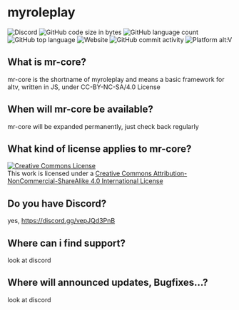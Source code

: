 # myroleplay
<img alt="Discord" src="https://img.shields.io/discord/1011635154168582257?style=for-the-badge&logo=SecurityScorecard"> <img alt="GitHub code size in bytes" src="https://img.shields.io/github/languages/code-size/k37z3r/mr-core?style=for-the-badge&logo=SecurityScorecard"> <img alt="GitHub language count" src="https://img.shields.io/github/languages/count/k37z3r/mr-core?style=for-the-badge&logo=SecurityScorecard"> <img alt="GitHub top language" src="https://img.shields.io/github/languages/top/k37z3r/mr-core?style=for-the-badge&logo=SecurityScorecard"> <img alt="Website" src="https://img.shields.io/website?style=for-the-badge&down_color=offline&up_message=online&url=https%3A%2F%2Fgta-spot.com%2F&logo=SecurityScorecard"> <img alt="GitHub commit activity" src="https://img.shields.io/github/commit-activity/m/k37z3r/mr-core?style=for-the-badge&logo=SecurityScorecard"> <img alt="Platform alt:V" src="https://img.shields.io/badge/platform-alt%3AV-008736?style=for-the-badge&logo=SecurityScorecard">

## What is mr-core?
mr-core is the shortname of myroleplay and means a basic framework for altv, written in JS, under CC-BY-NC-SA/4.0 License

## When will mr-core be available?
mr-core will be expanded permanently, just check back regularly

## What kind of license applies to mr-core?
<a rel="license" href="http://creativecommons.org/licenses/by-nc-sa/4.0/"><img alt="Creative Commons License" style="border-width:0" src="https://i.creativecommons.org/l/by-nc-sa/4.0/88x31.png" /></a><br />This work is licensed under a <a rel="license" href="http://creativecommons.org/licenses/by-nc-sa/4.0/">Creative Commons Attribution-NonCommercial-ShareAlike 4.0 International License</a>

## Do you have Discord?
yes, <a href="https://discord.gg/vepJQd3PnB">https://discord.gg/vepJQd3PnB</a>

## Where can i find support?
look at discord

## Where will announced updates, Bugfixes...?
look at discord
